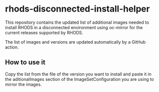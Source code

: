 # rhods-disconnected-install-helper

This repository contains the updated list of additional images needed to install RHODS in a disconnected environment using oc-mirror for the current releases supported by RHODS.

The list of images and versions are updated automatically by a GitHub action.

## How to use it

Copy the list from the file of the version you want to install and paste it in the aditionalImages section of the ImageSetConfiguration you are using to mirror the images.